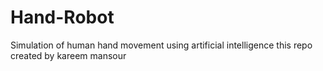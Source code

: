 # Hand-Robot
Simulation of human hand movement using artificial intelligence
this repo created by kareem mansour 
